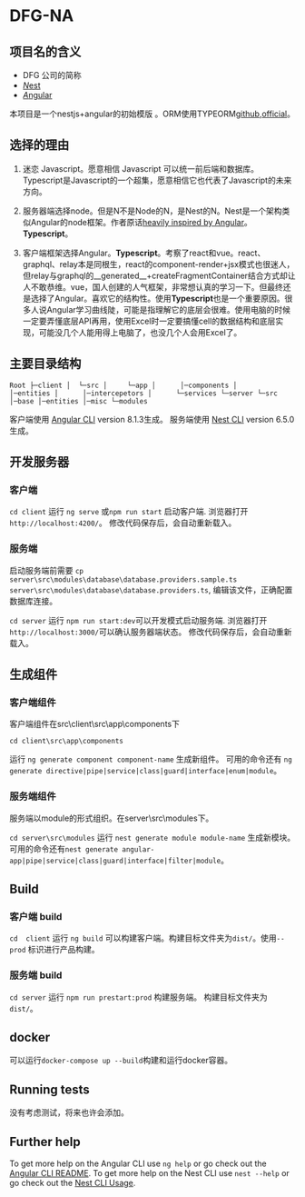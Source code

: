 # DFG-NA

## 项目名的含义

- DFG 公司的简称
- [*N*est](https://github.com/nestjs/nest)
- [*A*ngular](https://github.com/angular/angular)

本项目是一个nestjs+angular的初始模版 。ORM使用TYPEORM[github](https://github.com/typeorm/typeorm),[official](https://typeorm.io/)。

## 选择的理由

1. 迷恋 Javascript。愿意相信 Javascript 可以统一前后端和数据库。Typescript是Javascript的一个超集，愿意相信它也代表了Javascript的未来方向。

2. 服务器端选择node。但是N不是Node的N，是Nest的N。Nest是一个架构类似Angular的node框架。作者原话[heavily inspired by Angular](https://github.com/nestjs/nest#description)。**Typescript**。
3. 客户端框架选择Angular。**Typescript**。考察了react和vue。react、graphql、relay本是同根生，react的component-render+jsx模式也很迷人，但relay与graphql的__generated__+createFragmentContainer结合方式却让人不敢恭维。vue，国人创建的人气框架，非常想认真的学习一下。但最终还是选择了Angular。喜欢它的结构性。使用**Typescript**也是一个重要原因。很多人说Angular学习曲线陡，可能是指理解它的底层会很难。使用电脑的时候一定要弄懂底层API再用，使用Excel时一定要搞懂cell的数据结构和底层实现，可能没几个人能用得上电脑了，也没几个人会用Excel了。

## 主要目录结构

``
Root
├─client
│  └─src
│     └─app
│      │─components
│      │─entities
│      │─intercepetors
│      └─services
└─server
   └─src
       │─base
       │─entities
       │─misc
       └─modules
``

客户端使用 [Angular CLI](https://github.com/angular/angular-cli) version 8.1.3生成。
服务端使用 [Nest CLI](https://github.com/nestjs/nest-cli) version 6.5.0生成。

## 开发服务器

### 客户端

`cd client`
运行 `ng serve` 或`npm run start` 启动客户端. 浏览器打开 `http://localhost:4200/`。 修改代码保存后，会自动重新载入。

### 服务端

启动服务端前需要
`cp server\src\modules\database\database.providers.sample.ts server\src\modules\database\database.providers.ts`, 编辑该文件，正确配置数据库连接。

`cd server`
运行 `npm run start:dev`可以开发模式启动服务端. 浏览器打开`http://localhost:3000/`可以确认服务器端状态。 修改代码保存后，会自动重新载入。

## 生成组件

### 客户端组件

客户端组件在src\client\src\app\components下

`cd client\src\app\components`

运行 `ng generate component component-name` 生成新组件。 可用的命令还有 `ng generate directive|pipe|service|class|guard|interface|enum|module`。

### 服务端组件

服务端以module的形式组织。在server\src\modules下。

`cd server\src\modules`
运行 `nest generate module module-name` 生成新模块。可用的命令还有`nest generate angular-app|pipe|service|class|guard|interface|filter|module`。

## Build

### 客户端 build

`cd  client`
运行 `ng build` 可以构建客户端。构建目标文件夹为`dist/`。使用`--prod` 标识进行产品构建。

### 服务端 build

`cd server`
运行 `npm run prestart:prod` 构建服务端。 构建目标文件夹为`dist/`。

## docker

可以运行`docker-compose up --build`构建和运行docker容器。

## Running tests

没有考虑测试，将来也许会添加。

## Further help

To get more help on the Angular CLI use `ng help` or go check out the [Angular CLI README](https://github.com/angular/angular-cli/blob/master/README.md).
To get more help on the Nest CLI use `nest --help` or go check out the [Nest CLI Usage](https://docs.nestjs.com/cli/usages).
